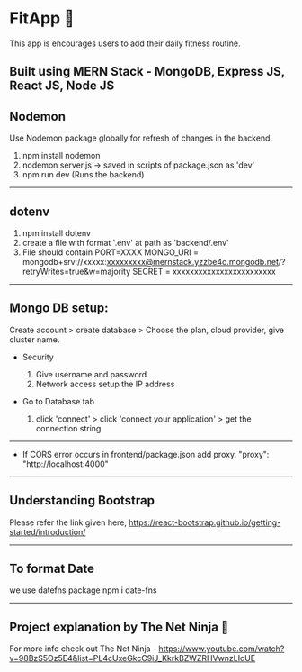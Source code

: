 # FitApp 💪
This app is encourages users to add their daily fitness routine.

Built using MERN Stack - MongoDB, Express JS, React JS, Node JS
-------------------------------------------------------------------------------------------------------------------------------

## Nodemon
Use Nodemon package globally for refresh of changes in the backend.
1. npm install nodemon
2. nodemon server.js -> saved in scripts of package.json as 'dev'
3. npm run dev (Runs the backend)

--------------------------------------------------------------------------------------------------------------------------------

## dotenv
1. npm install dotenv
2. create a file with format '.env' at path as 'backend/.env'
3. File should contain
    PORT=XXXX
    MONGO_URI = mongodb+srv://xxxxx:xxxxxxxxx@mernstack.yzzbe4o.mongodb.net/?retryWrites=true&w=majority
    SECRET = xxxxxxxxxxxxxxxxxxxxxxxx

-------------------------------------------------------------------------------------------------------------------------------

## Mongo DB setup:
Create account > create database > Choose the plan, cloud provider, give cluster name.

* Security 
    1. Give username and password
    2. Network access setup the IP address

* Go to Database tab
    1. click 'connect' > click 'connect your application' > get the connection string

-------------------------------------------------------------------------------------------------------------------------------

* If CORS error occurs in frontend/package.json add proxy.
    "proxy": "http://localhost:4000"

-------------------------------------------------------------------------------------------------------------------------------

## Understanding Bootstrap
Please refer the link given here,
https://react-bootstrap.github.io/getting-started/introduction/

-------------------------------------------------------------------------------------------------------------------------------

## To format Date
we use datefns package 
npm i date-fns

-------------------------------------------------------------------------------------------------------------------------------

## Project explanation by The Net Ninja 🥷
For more info check out The Net Ninja - https://www.youtube.com/watch?v=98BzS5Oz5E4&list=PL4cUxeGkcC9iJ_KkrkBZWZRHVwnzLIoUE
